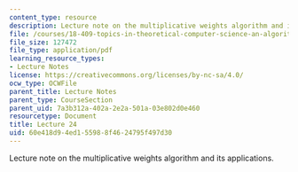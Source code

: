 ```yaml
---
content_type: resource
description: Lecture note on the multiplicative weights algorithm and its applications.
file: /courses/18-409-topics-in-theoretical-computer-science-an-algorithmists-toolkit-fall-2009/60e418d94ed155988f4624795f497d30_MIT18_409F09_scribe24.pdf
file_size: 127472
file_type: application/pdf
learning_resource_types:
- Lecture Notes
license: https://creativecommons.org/licenses/by-nc-sa/4.0/
ocw_type: OCWFile
parent_title: Lecture Notes
parent_type: CourseSection
parent_uid: 7a3b312a-402a-2e2a-501a-03e802d0e460
resourcetype: Document
title: Lecture 24
uid: 60e418d9-4ed1-5598-8f46-24795f497d30
---
```

Lecture note on the multiplicative weights algorithm and its applications.